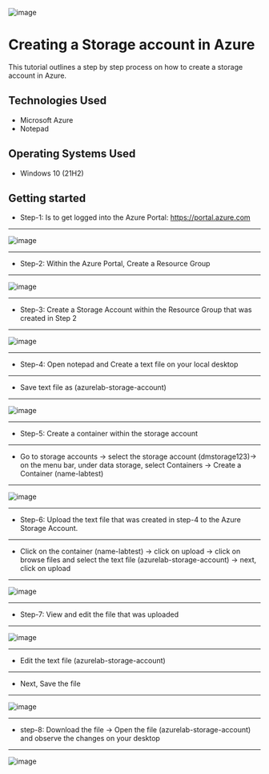 
![image](https://github.com/user-attachments/assets/5c949672-1d5a-4974-b4bd-09f47d85ef3f)



<h1>Creating a Storage account in Azure </h1>
This tutorial outlines a step by step process on how to create a storage account in Azure.<br />






<h2>Technologies Used</h2>

- Microsoft Azure
- Notepad

<h2>Operating Systems Used </h2>

- Windows 10</b> (21H2)



<h2>Getting started</h2>


- Step-1: Is to get logged into the Azure Portal: https://portal.azure.com

---------

![image](https://github.com/user-attachments/assets/78646f52-3a7d-4111-9c02-6087e057678c)


--------------------


- Step-2: Within the Azure Portal, Create a Resource Group

----------

![image](https://github.com/user-attachments/assets/a1130bf4-70e0-4654-8a90-321230a55787)

-----------------------


- Step-3: Create a Storage Account within the Resource Group that was created in Step 2

---------


![image](https://github.com/user-attachments/assets/c9f73ce6-978d-4016-8b21-2cce7b75373a)

---------------


- Step-4: Open notepad and Create a text file on your local desktop

----------


- Save text file as (azurelab-storage-account)

---------


![image](https://github.com/user-attachments/assets/f678afea-78f1-4662-80fa-a7222e046cb7)



--------------


- Step-5: Create a container within the storage account

---------


- Go to storage accounts -> select the storage account (dmstorage123)-> on the menu bar, under data storage, select Containers -> Create a Container (name-labtest)

---------



![image](https://github.com/user-attachments/assets/685b5231-ab29-4e80-920d-db1dfac825e2)



------------

- Step-6: Upload the text file that was created in step-4 to the Azure Storage Account.

----------


- Click on the container (name-labtest) -> click on upload -> click on browse files and select the text file (azurelab-storage-account) -> next, click on upload

-----------

  ![image](https://github.com/user-attachments/assets/fa99e8e5-73a9-461c-8bf3-eb21b4321d42)

------------------


- Step-7: View and edit the file that was uploaded


---------

 ![image](https://github.com/user-attachments/assets/0cd4daef-a2e9-4e80-9ebb-074c00c3045f)

 ------------
 
- Edit the text file (azurelab-storage-account)

-------

  - Next, Save the file

------------

![image](https://github.com/user-attachments/assets/1f87e32d-df11-4392-a835-bd31b7788096)


------------

- step-8: Download the file -> Open the file (azurelab-storage-account) and observe the changes on your desktop

---------

  ![image](https://github.com/user-attachments/assets/cce04ebc-1ba3-4c23-83b8-59bbd900bc72)


